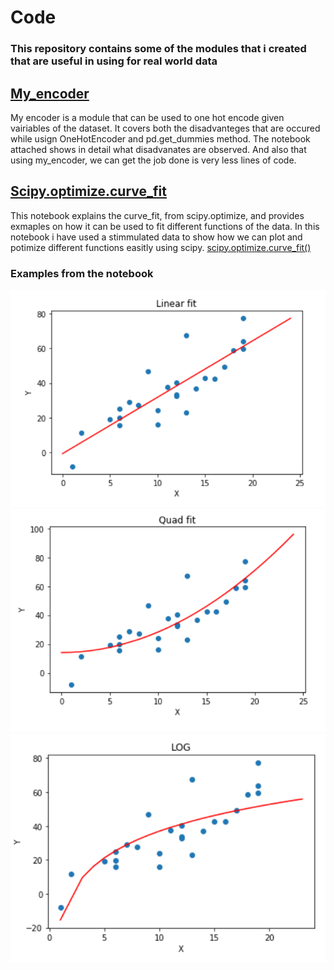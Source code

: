 # Code
### This repository contains some of the modules that i created that are useful in using for real world data

## [My_encoder](/my_encoder)
My encoder is a module that can be used to one hot encode given vairiables of the dataset. It covers both the disadvanteges that are occured while usign OneHotEncoder and 
pd.get_dummies method. 
The notebook attached shows in detail what disadvanates are observed. And also that using my_encoder, we can get the job done is very less lines of code.


## [Scipy.optimize.curve_fit](/Scipy.optimize.curve_fit/Curve_fit_from_scipy_optimize.ipynb)
This notebook explains the curve_fit, from scipy.optimize, and provides exmaples on how it can be used to fit different functions of the data. 
In this notebook i have used a stimmulated  data to show how we can plot and potimize different functions easitly using scipy.
[scipy.optimize.curve_fit()](https://docs.scipy.org/doc/scipy/reference/generated/scipy.optimize.curve_fit.html)

### Examples from the notebook
![](Scipy.optimize.curve_fit/linear.PNG)
![](Scipy.optimize.curve_fit/quad.PNG)
![](Scipy.optimize.curve_fit/log.PNG)

